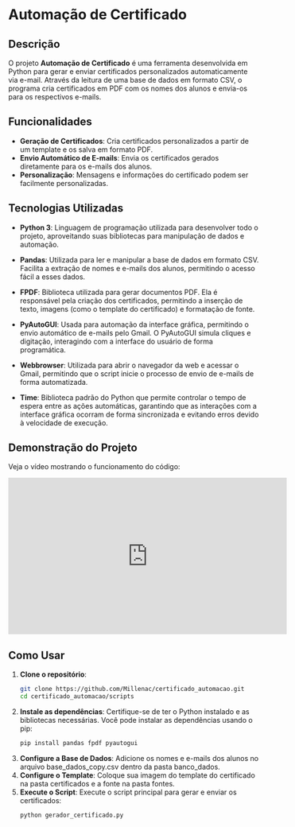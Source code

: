 # Automação de Certificado 

## Descrição

O projeto **Automação de Certificado** é uma ferramenta desenvolvida em Python para gerar e enviar certificados personalizados automaticamente via e-mail. Através da leitura de uma base de dados em formato CSV, o programa cria certificados em PDF com os nomes dos alunos e envia-os para os respectivos e-mails.

## Funcionalidades

- **Geração de Certificados**: Cria certificados personalizados a partir de um template e os salva em formato PDF.
- **Envio Automático de E-mails**: Envia os certificados gerados diretamente para os e-mails dos alunos.
- **Personalização**: Mensagens e informações do certificado podem ser facilmente personalizadas.

## Tecnologias Utilizadas

- **Python 3**: Linguagem de programação utilizada para desenvolver todo o projeto, aproveitando suas bibliotecas para manipulação de dados e automação.

- **Pandas**: Utilizada para ler e manipular a base de dados em formato CSV. Facilita a extração de nomes e e-mails dos alunos, permitindo o acesso fácil a esses dados.

- **FPDF**: Biblioteca utilizada para gerar documentos PDF. Ela é responsável pela criação dos certificados, permitindo a inserção de texto, imagens (como o template do certificado) e formatação de fonte.

- **PyAutoGUI**: Usada para automação da interface gráfica, permitindo o envio automático de e-mails pelo Gmail. O PyAutoGUI simula cliques e digitação, interagindo com a interface do usuário de forma programática.

- **Webbrowser**: Utilizada para abrir o navegador da web e acessar o Gmail, permitindo que o script inicie o processo de envio de e-mails de forma automatizada.

- **Time**: Biblioteca padrão do Python que permite controlar o tempo de espera entre as ações automáticas, garantindo que as interações com a interface gráfica ocorram de forma sincronizada e evitando erros devido à velocidade de execução.

## Demonstração do Projeto

Veja o vídeo mostrando o funcionamento do código:

<iframe width="560" height="315" src="https://www.youtube.com/embed/kY85-Uy149E" frameborder="0" allowfullscreen></iframe>



## Como Usar

1. **Clone o repositório**:
   ```bash
   git clone https://github.com/Millenac/certificado_automacao.git
   cd certificado_automacao/scripts
   
2. **Instale as dependências**: Certifique-se de ter o Python instalado e as bibliotecas necessárias. Você pode instalar as dependências usando o pip:
   ```bash
   pip install pandas fpdf pyautogui

3. **Configure a Base de Dados**: Adicione os nomes e e-mails dos alunos no arquivo base_dados_copy.csv dentro da pasta banco_dados.
4. **Configure o Template**: Coloque sua imagem do template do certificado na pasta certificados e a fonte na pasta fontes.
5. **Execute o Script**: Execute o script principal para gerar e enviar os certificados:
   ```bash
   python gerador_certificado.py
